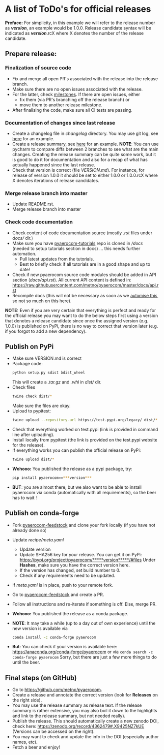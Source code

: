 # A list of ToDo's for official releases

**Preface:** For simplicity, in this example we will refer to the release number as ***version***, an example would be 1.0.0. Release candidate syntax will be indicated as ***version***.rcX where X denotes the number of the release candidate.

## Prepare release:

### Finalization of source code

- Fix and merge all open PR's associated with the release into the release branch.
- Make sure there are no open issues associated with the release.
- For the latter, check [milestones](https://github.com/metno/pyaerocom/milestones). If there are open issues, either
  - fix them (via PR's branching off the release branch) or
  - move them to another release milestone.
- After finalising the code, make sure all CI tests are passing.

### Documentation of changes since last release

- Create a changelog file in *changelog* directory. You may use git log, see [here](https://github.com/metno/pyaerocom/blob/master/changelog/CHANGELOG_v080_v0100.rst) for an example.
- Create a release summary, see [here](https://github.com/metno/pyaerocom/blob/master/changelog/v0100_release_summary.md) for an example. **NOTE**: You can use pycharm to compare diffs between 2 branches to see what are the main changes. Creating the release summary can be quite some work, but it is good to do it for documentation and also for a recap of what has actually happened since the last release.
- Check that version is correct (file *VERSION.md*). For instance, for release of version 1.0.0 it should be set to either 1.0.0 or 1.0.0.rcX where X denotes iterations of release candidates.

### Merge release branch into master

- Update README.rst.
- Merge release branch into master

### Check code documentation

- Check content of code documentation source (mostly *.rst* files under *docs/* dir.)
- Make sure you have [pyaerocom-tutorials](https://github.com/metno/pyaerocom-tutorials) repo is cloned in */docs* (needed to setup tutorials section in docs) ...  this needs further automation.
  - Pull latest updates from the tutorials.
  - Best to briefly check if all tutorials are in a good shape and up to date!
- Check if new pyaerocom source code modules should be added in API section (*docs/api.rst*). All current API content is defined in:
  https://raw.githubusercontent.com/metno/pyaerocom/master/docs/api.rst
- Recompile docs (this will not be necessary as soon as we [automise this](https://github.com/metno/pyaerocom/issues/262), so not so much on this here).


**NOTE:** Even if you are very certain that everything is perfect and ready for the official release you may want to do the below steps first using a version that denotes a release candidate since once the assigned version (e.g. 1.0.0) is published on PyPi, there is no way to correct that version later (e.g. if you forgot to add a new dependency).

## Publish on PyPi

- Make sure VERSION.md is correct
- Package code:  
  ```bash
  python setup.py sdist bdist_wheel
  ```
  This will create a *.tar.gz* and *.whl* in *dist/* dir.
- Check files
  ```bash
  twine check dist/*
  ```
  Make sure the files are okay.
- Upload to pypitest:
  ```bash
  twine upload --repository-url https://test.pypi.org/legacy/ dist/*
  ```
- Check that everything worked on test.pypi (link is provided in command line after uploading).
- Install locally from pypitest (the link is provided on the test.pypi website for the release).
- If everything works you can publish the official release on PyPi:
  ```bash
  twine upload dist/*
  ```
- **Wohooo:** You published the release as a pypi package, try:
  ```bash
  pip install pyaerocom==***version***
  ```
- **BUT**: you are almost there, but we also want to be able to install pyaerocom via conda (automatically with all requirements), so the beer has to wait !

## Publish on conda-forge

- Fork [pyaerocom-feedstock](https://github.com/conda-forge/pyaerocom-feedstock) and clone your fork locally (if you have not already done so)
- Update *recipe/meta.yaml*
  - Update version
  - Update SHA256 key for your release. You can get it on PyPi:
    https://pypi.org/project/pyaerocom/*****version*****/#files
    Under **Hashes**, make sure you have the correct version here.
  - If the version has changed, set build number to 0.
  - Check if any requirements need to be updated.
- If *meta.yaml*  is in place, push to your remote fork.
- Go to [pyaerocom-feedstock](https://github.com/conda-forge/pyaerocom-feedstock) and create a PR.
- Follow all instructions and re-iterate if something is off. Else, merge PR.
- **Wohooo:** You published the release as a conda package.

- **NOTE**: It may take a while (up to a day out of own experience) until the new version is available via
  ```bash
  conda install -c conda-forge pyaerocom
  ```
- **But**: You can check if your version is available here:
  https://anaconda.org/conda-forge/pyaerocom
  or via `conda search -c conda-forge pyaerocom`
  Sorry, but there are just a few more things to do until the beer.

## Final steps (on GitHub)

- Go to https://github.com/metno/pyaerocom.
- Create a release and annotate the correct version (look for **Releases** on the right side).
- You may use the release summary as release text. If the release summary is rather extensive, you may also boil it down to the highlights and link to the release summary, but not needed really).
- Publish the release. This should automatically create a new zenodo DOI, check here:
  https://zenodo.org/record/4362479#.X9425NZ7kUE
  (Versions can be accessed on the right).
- You may want to check and update the info in the DOI (especially author names, etc).
- Fetch a beer and enjoy!
